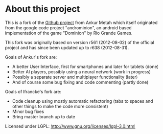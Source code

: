 # About this project

This is a fork of the [Github project](https://github.com/mehtank/androminion) from Ankur Metah which itself originated from the google code project "androminion", an android based	implementation of the game "Dominion" by Rio Grande Games.
  
This fork was originally based on version r561 (2012-08-02) of the
official project and has since been updated up to r638 (2012-08-31).

Goals of Ankur's fork are:
- A better User Interface, first for smartphones and later for tablets
  (done)
- Better AI players, possibly using a neural network
  (work in progress)
- Possibly a separate server and multiplayer functionality
  (later)
- And of course some bug fixing and code commenting
  (partly done)
  
Goals of lfrancke's fork are:
- Code cleanup using mostly automatic refactoring (tabs to spaces and other things to make the code more consistent)
- Minor bug fixes
- Bring master branch up to date

Licensed under LGPL: http://www.gnu.org/licenses/lgpl-3.0.html
